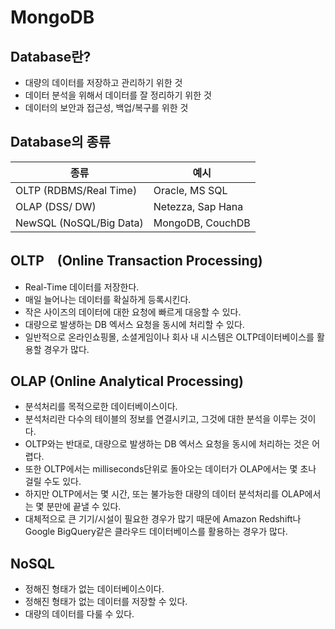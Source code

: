 MongoDB
========

Database란?
-------------
* 대량의 데이터를 저장하고 관리하기 위한 것
* 데이터 분석을 위해서 데이터를 잘 정리하기 위한 것
* 데이터의 보안과 접근성, 백업/복구를 위한 것

Database의 종류
---------------
종류	                | 예시
------------------------|---------------------
OLTP (RDBMS/Real Time)  | Oracle, MS SQL
OLAP (DSS/ DW)    	| Netezza, Sap Hana
NewSQL (NoSQL/Big Data) | MongoDB, CouchDB

OLTP　(Online Transaction Processing)
--------------------------------------
* Real-Time 데이터를 저장한다.
* 매일 늘어나는 데이터를 확실하게 등록시킨다.
* 작은 사이즈의 데이터에 대한 요청에 빠르게 대응할 수 있다.
* 대량으로 발생하는 DB 엑서스 요청을 동시에 처리할 수 있다.
* 일반적으로 온라인쇼핑몰, 소셜게임이나 회사 내 시스템은 OLTP데이터베이스를 활용할 경우가 많다.

OLAP (Online Analytical Processing)
-------------------------------------
* 분석처리를 목적으로한 데이터베이스이다.
* 분석처리란 다수의 테이블의 정보를 연결시키고, 그것에 대한 분석을 이루는 것이다.
* OLTP와는 반대로, 대량으로 발생하는 DB 엑서스 요청을 동시에 처리하는 것은 어렵다.
* 또한 OLTP에서는 milliseconds단위로 돌아오는 데이터가 OLAP에서는 몇 초나 걸릴 수도 있다.
* 하지만 OLTP에서는 몇 시간, 또는 불가능한 대량의 데이터 분석처리를 OLAP에서는 몇 분만에 끝낼 수 있다.
* 대체적으로 큰 기기/시설이 필요한 경우가 많기 때문에 Amazon Redshift나 Google BigQuery같은 클라우드 데이터베이스를 활용하는 경우가 많다.

NoSQL
------
* 정해진 형태가 없는 데이터베이스이다.
* 정해진 형태가 없는 데이터를 저장할 수 있다.
* 대량의 데이터를 다룰 수 있다.
